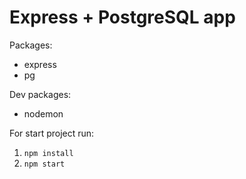 # Express + PostgreSQL app

Packages:
- express
- pg

Dev packages:
- nodemon

For start project run:
1. `npm install`
2. `npm start`

